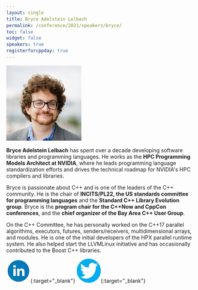 ```yaml
---
layout: single
title: Bryce Adelstein Lelbach
permalink: /conference/2021/speakers/bryce/
toc: false
widget: false
speakers: true
registerforcppday: true
---
```


![Bryce Adelstein Lelbach](/conference/2021/graphics/bryce.jpg "Bryce Adelstein Lelbach")


**Bryce Adelstein Lelbach** has spent over a decade developing software libraries and programming languages. He works as the **HPC Programming Models Architect at NVIDIA**, where he leads programming language standardization efforts and drives the technical roadmap for NVIDIA's HPC compilers and libraries. 

Bryce is passionate about C++ and is one of the leaders of the C++ community. He is the chair of **INCITS/PL22, the US standards committee for programming languages** and the **Standard C++ Library Evolution group**. Bryce is the **program chair for the C++Now and CppCon conferences**, and the **chief organizer of the Bay Area C++ User Group**. 

On the C++ Committee, he has personally worked on the C++17 parallel algorithms, executors, futures, senders/receivers, multidimensional arrays, and modules. He is one of the initial developers of the HPX parallel runtime system. He also helped start the LLVMLinux initiative and has occasionally contributed to the Boost C++ libraries.

[![Bryce Adelstein Lelbach](/assets/images/linkedin.png "Bryce Adelstein Lelbach")](https://www.linkedin.com/in/brycelelbach/){:target="_blank"}
[![Bryce Adelstein Lelbach](/assets/images/twitter.png "Bryce Adelstein Lelbach")](https://twitter.com/blelbach){:target="_blank"}
